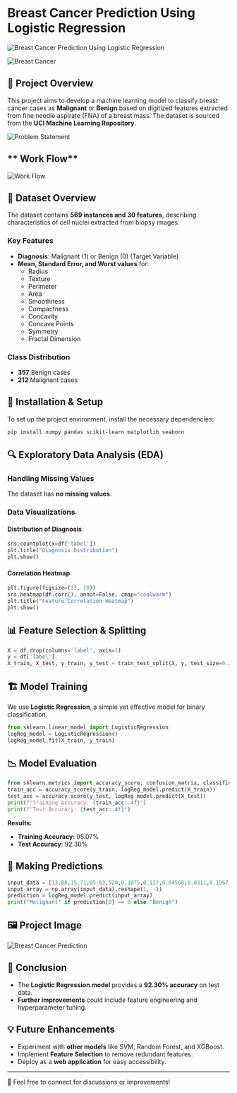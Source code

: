 # **Breast Cancer Prediction Using Logistic Regression**

![Breast Cancer Prediction Using Logistic Regression](https://github.com/user-attachments/assets/2a825e45-9679-4562-ae2d-342f18a24859)

![Breast Cancer](https://github.com/user-attachments/assets/5307594a-22f9-4bfd-9519-499f9df97cf3)


## 📌 **Project Overview**
This project aims to develop a machine learning model to classify breast cancer cases as **Malignant** or **Benign** based on digitized features extracted from fine needle aspirate (FNA) of a breast mass. The dataset is sourced from the **UCI Machine Learning Repository**.

![Problem Statement](https://github.com/user-attachments/assets/7561052c-9613-4330-a3dd-405d0f82d3b5)


## ** Work Flow**

![Work Flow](https://github.com/user-attachments/assets/05bc6d3b-a6ea-4e76-b14c-ef528a8aa29e)


## 📂 **Dataset Overview**
The dataset contains **569 instances and 30 features**, describing characteristics of cell nuclei extracted from biopsy images.

### **Key Features**
- **Diagnosis**: Malignant (1) or Benign (0) (Target Variable)
- **Mean, Standard Error, and Worst values** for:
  - Radius
  - Texture
  - Perimeter
  - Area
  - Smoothness
  - Compactness
  - Concavity
  - Concave Points
  - Symmetry
  - Fractal Dimension

### **Class Distribution**
- **357** Benign cases
- **212** Malignant cases

## 🚀 **Installation & Setup**
To set up the project environment, install the necessary dependencies:
```sh
pip install numpy pandas scikit-learn matplotlib seaborn
```

## 🔍 **Exploratory Data Analysis (EDA)**
### **Handling Missing Values**
The dataset has **no missing values**.

### **Data Visualizations**
#### **Distribution of Diagnosis**
```python
sns.countplot(x=df['label'])
plt.title("Diagnosis Distribution")
plt.show()
```
#### **Correlation Heatmap**
```python
plt.figure(figsize=(12, 10))
sns.heatmap(df.corr(), annot=False, cmap="coolwarm")
plt.title("Feature Correlation Heatmap")
plt.show()
```

## 📊 **Feature Selection & Splitting**
```python
X = df.drop(columns='label', axis=1)
y = df['label']
X_train, X_test, y_train, y_test = train_test_split(X, y, test_size=0.25, random_state=3)
```

## 🏗 **Model Training**
We use **Logistic Regression**, a simple yet effective model for binary classification.
```python
from sklearn.linear_model import LogisticRegression
logReg_model = LogisticRegression()
logReg_model.fit(X_train, y_train)
```

## 📉 **Model Evaluation**
```python
from sklearn.metrics import accuracy_score, confusion_matrix, classification_report
train_acc = accuracy_score(y_train, logReg_model.predict(X_train))
test_acc = accuracy_score(y_test, logReg_model.predict(X_test))
print(f"Training Accuracy: {train_acc:.4f}")
print(f"Test Accuracy: {test_acc:.4f}")
```
**Results:**
- **Training Accuracy**: 95.07%
- **Test Accuracy**: 92.30%

## 🔎 **Making Predictions**
```python
input_data = [13.08,15.71,85.63,520,0.1075,0.127,0.04568,0.0311,0.1967,0.06811,0.1852,0.7477,1.383,14.67,0.004097,0.01898,0.01698,0.00649,0.01678,0.002425,14.5,20.49,96.09,630.5,0.1312,0.2776,0.189,0.07283,0.3184,0.08183]
input_array = np.array(input_data).reshape(1, -1)
prediction = logReg_model.predict(input_array)
print("Malignant" if prediction[0] == 0 else "Benign")
```

## 🖼 **Project Image**
![Breast Cancer Prediction](image_link_here)

## 📌 **Conclusion**
- The **Logistic Regression model** provides a **92.30% accuracy** on test data.
- **Further improvements** could include feature engineering and hyperparameter tuning.

## 💡 **Future Enhancements**
- Experiment with **other models** like SVM, Random Forest, and XGBoost.
- Implement **Feature Selection** to remove redundant features.
- Deploy as a **web application** for easy accessibility.

---
📩 Feel free to connect for discussions or improvements!
